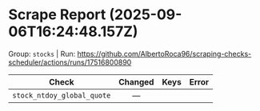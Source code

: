 # Scrape Report (2025-09-06T16:24:48.157Z)

Group: `stocks`  |  Run: https://github.com/AlbertoRoca96/scraping-checks-scheduler/actions/runs/17516800890

| Check | Changed | Keys | Error |
|---|:---:|:--|:--|
| `stock_ntdoy_global_quote` | — |  |  |
